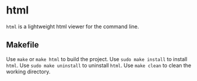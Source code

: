 # html
`html` is a lightweight html viewer for the command line.

## Makefile

Use `make` or `make html` to build the project.
Use `sudo make install` to install `html`.
Use `sudo make uninstall` to uninstall `html`.
Use `make clean` to clean the working directory.
